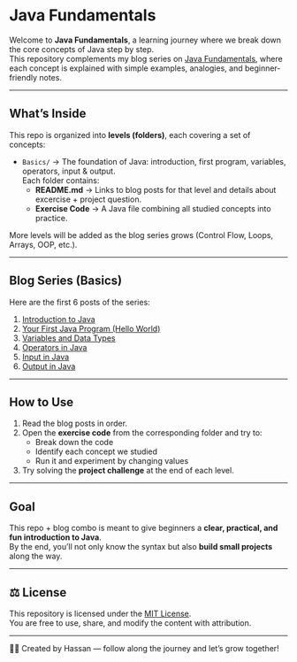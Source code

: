 # Java Fundamentals

Welcome to **Java Fundamentals**, a learning journey where we break down the core concepts of Java step by step.  
This repository complements my blog series on [Java Fundamentals](https://hassan-codes.blogspot.com/), where each concept is explained with simple examples, analogies, and beginner-friendly notes.

---

## What’s Inside
This repo is organized into **levels (folders)**, each covering a set of concepts:
- `Basics/` → The foundation of Java: introduction, first program, variables, operators, input & output.  
  Each folder contains:
  - **README.md** → Links to blog posts for that level and details about excercise + project question.
  - **Exercise Code** → A Java file combining all studied concepts into practice.  

More levels will be added as the blog series grows (Control Flow, Loops, Arrays, OOP, etc.).

---

## Blog Series (Basics)
Here are the first 6 posts of the series:

1. [Introduction to Java](https://hassan-codes.blogspot.com/2025/08/01-java-fundamentals-introduction-to.html)  
2. [Your First Java Program (Hello World)](https://hassan-codes.blogspot.com/2025/08/02-java-fundamentals-your-first-java.html)  
3. [Variables and Data Types](https://hassan-codes.blogspot.com/2025/08/03-java-fundamentals-variables-and-data_25.html)  
4. [Operators in Java](https://hassan-codes.blogspot.com/2025/08/04-java-fundamentals-operators-in-java.html)  
5. [Input in Java](https://hassan-codes.blogspot.com/2025/08/05-java-fundamentals-input-in-java-by.html)  
6. [Output in Java](https://hassan-codes.blogspot.com/2025/08/06-java-fundamentals-output-in-java-by.html)  

---

## How to Use
1. Read the blog posts in order.  
2. Open the **exercise code** from the corresponding folder and try to:  
   - Break down the code  
   - Identify each concept we studied  
   - Run it and experiment by changing values  
3. Try solving the **project challenge** at the end of each level.  

---

## Goal
This repo + blog combo is meant to give beginners a **clear, practical, and fun introduction to Java**.  
By the end, you’ll not only know the syntax but also **build small projects** along the way.

---

## ⚖ License
This repository is licensed under the [MIT License](LICENSE).  
You are free to use, share, and modify the content with attribution.

---

👨‍💻 Created by Hassan — follow along the journey and let’s grow together!  
